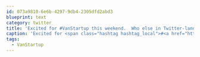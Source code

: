 ```yaml
---
id: 073a9810-6e6b-4297-9db4-2305dfd2abd3
blueprint: text
category: twitter
title: 'Excited for #VanStartup this weekend.  Who else in Twitter-land is going to be there?'
caption: 'Excited for <span class="hashtag hashtag_local">#<a href="http://tweettemp.darylchymko.ca/?tag=vanstartup">VanStartup</a> this weekend.  Who else in Twitter-land is going to be there?'
tags:
  - VanStartup
---
```

